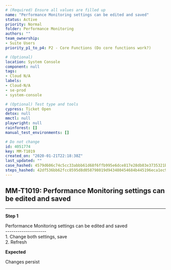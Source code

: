 ```yaml
---
# (Required) Ensure all values are filled up
name: "Performance Monitoring settings can be edited and saved"
status: Active
priority: Normal
folder: Performance Monitoring
authors: ""
team_ownership: 
- Suite Users
priority_p1_to_p4: P2 - Core Functions (Do core functions work?)

# (Optional)
location: System Console
component: null
tags: 
- Cloud N/A
labels: 
- Cloud-N/A
- se-prod
- system-console

# (Optional) Test type and tools
cypress: Ticket Open
detox: null
mmctl: null
playwright: null
rainforest: []
manual_test_environments: []

# Do not change
id: 4051774
key: MM-T1019
created_on: "2020-01-21T22:18:38Z"
last_updated: ""
case_hashed: 4579d606c74c5cc33abbb61d68f6ffb995e6dce817e28db03e3735321bc019e974de92851adc780cc0f2f46b4f259a44
steps_hashed: 42df536bb62fcc8595d8d058798019d943480454684b445196eca1ec910533e992dd1c01183dfe94dbe252d07c11cf1b
---
```


<!-- (Auto-generated) Based on frontmatter's "key" and "name" -->

## MM-T1019: Performance Monitoring settings can be edited and saved

---

**Step 1**

Performance Monitoring settings can be edited and saved\
\--------------------\
1\. Change both settings, save\
2\. Refresh

**Expected**

Changes persist
